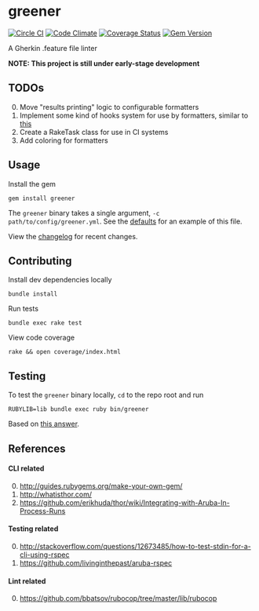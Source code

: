 greener
===

[![Circle CI](https://circleci.com/gh/smoll/greener.svg?style=svg)](https://circleci.com/gh/smoll/greener) [![Code Climate](https://codeclimate.com/github/smoll/greener/badges/gpa.svg)](https://codeclimate.com/github/smoll/greener) [![Coverage Status](https://coveralls.io/repos/smoll/greener/badge.svg?branch=master)](https://coveralls.io/r/smoll/greener?branch=master) [![Gem Version](https://badge.fury.io/rb/greener.svg)](http://badge.fury.io/rb/greener)

A Gherkin .feature file linter

**NOTE: This project is still under early-stage development**

## TODOs

0. Move "results printing" logic to configurable formatters
0. Implement some kind of hooks system for use by formatters, similar to [this](https://github.com/bbatsov/rubocop/blob/master/lib/rubocop/formatter/base_formatter.rb#L30-L41)
0. Create a RakeTask class for use in CI systems
0. Add coloring for formatters

## Usage

Install the gem
```
gem install greener
```

The `greener` binary takes a single argument, `-c path/to/config/greener.yml`. See the [defaults](./config/defaults.yml) for an example of this file.

View the [changelog](./CHANGELOG.md) for recent changes.

## Contributing

Install dev dependencies locally
```
bundle install
```

Run tests
```
bundle exec rake test
```

View code coverage
```
rake && open coverage/index.html
```

## Testing

To test the `greener` binary locally, `cd` to the repo root and run
```
RUBYLIB=lib bundle exec ruby bin/greener
```
Based on [this answer](http://stackoverflow.com/a/23367196/3456726).

## References

#### CLI related

0. http://guides.rubygems.org/make-your-own-gem/
0. http://whatisthor.com/
0. https://github.com/erikhuda/thor/wiki/Integrating-with-Aruba-In-Process-Runs

#### Testing related
0. http://stackoverflow.com/questions/12673485/how-to-test-stdin-for-a-cli-using-rspec
0. https://github.com/livinginthepast/aruba-rspec

#### Lint related

0. https://github.com/bbatsov/rubocop/tree/master/lib/rubocop
